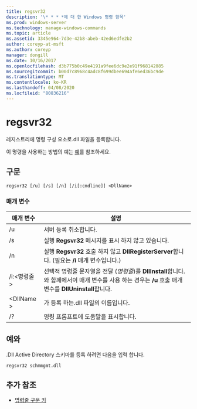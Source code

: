 ```yaml
---
title: regsvr32
description: '\* * * *에 대 한 Windows 명령 항목'
ms.prod: windows-server
ms.technology: manage-windows-commands
ms.topic: article
ms.assetid: 3345e964-7d3e-42b8-abeb-42ed6edfe2b2
author: coreyp-at-msft
ms.author: coreyp
manager: dongill
ms.date: 10/16/2017
ms.openlocfilehash: d3b775b0c49e4191a9fee6dc9e2e91f968142085
ms.sourcegitcommit: b00d7c8968c4adc8f699dbee694afe6ed36bc9de
ms.translationtype: MT
ms.contentlocale: ko-KR
ms.lasthandoff: 04/08/2020
ms.locfileid: "80836216"
---
```

# <a name="regsvr32"></a>regsvr32



레지스트리에 명령 구성 요소로.dll 파일을 등록합니다.

이 명령을 사용하는 방법의 예는 [예](#BKMK_examples)를 참조하세요.

## <a name="syntax"></a>구문

```
regsvr32 [/u] [/s] [/n] [/i[:cmdline]] <DllName>
```

### <a name="parameters"></a>매개 변수

|매개 변수|설명|
|---------|-----------|
|/u|서버 등록 취소합니다.|
|/s|실행 **Regsvr32** 메시지를 표시 하지 않고 있습니다.|
|/n|실행 **Regsvr32** 호출 하지 않고 **DllRegisterServer**합니다. (필요는 **/i** 매개 변수입니다.)|
|/i:\<명령줄 >|선택적 명령줄 문자열을 전달 (*명령줄*)를 **DllInstall**합니다. 와 함께에서이 매개 변수를 사용 하는 경우는 **/u** 호출 매개 변수를 **DllUninstall**합니다.|
|\<DllName >|가 등록 하는.dll 파일의 이름입니다.|
|/?|명령 프롬프트에 도움말을 표시합니다.|

## <a name="examples"></a><a name=BKMK_examples></a>예와

.Dll Active Directory 스키마를 등록 하려면 다음을 입력 합니다.
```
regsvr32 schmmgmt.dll
```

## <a name="additional-references"></a>추가 참조

- [명령줄 구문 키](command-line-syntax-key.md)